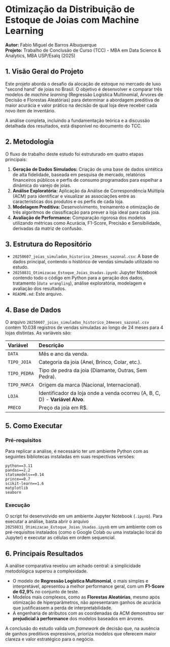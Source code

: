# Otimização da Distribuição de Estoque de Joias com Machine Learning

**Autor:** Fabio Miguel de Barros Albuquerque  
**Projeto:** Trabalho de Conclusão de Curso (TCC) - MBA em Data Science & Analytics, MBA USP/Esalq (2025)

## 1\. Visão Geral do Projeto

Este projeto aborda o desafio da alocação de estoque no mercado de luxo "second hand" de joias no Brasil. O objetivo é desenvolver e comparar três modelos de *machine learning* (Regressão Logística Multinomial, Árvores de Decisão e Florestas Aleatórias) para determinar a abordagem preditiva de maior acurácia e valor prático na decisão de qual loja deve receber cada novo item de inventário.

A análise completa, incluindo a fundamentação teórica e a discussão detalhada dos resultados, está disponível no documento do TCC.

## 2\. Metodologia

O fluxo de trabalho deste estudo foi estruturado em quatro etapas principais:

1.  **Geração de Dados Simulados:** Criação de uma base de dados sintética de alta fidelidade, baseada em pesquisa de mercado, relatórios financeiros públicos e perfis de consumo programados para espelhar a dinâmica do varejo de joias.
2.  **Análise Exploratória:** Aplicação da Análise de Correspondência Múltipla (ACM) para identificar e visualizar as associações entre as características dos produtos e os perfis de cada loja.
3.  **Modelagem Preditiva:** Desenvolvimento, treinamento e otimização de três algoritmos de classificação para prever a loja ideal para cada joia.
4.  **Avaliação de Performance:** Comparação rigorosa dos modelos utilizando métricas como Acurácia, F1-Score, Precisão e Sensibilidade, derivadas da matriz de confusão.

## 3\. Estrutura do Repositório

  * `20250607_joias_simuladas_historico_24meses_sazonal.csv`: A base de dados principal, contendo o histórico de vendas simulado utilizado no estudo.
  * `20250831_Otimizacao_Estoque_Joias_Usadas.ipynb`: Jupyter Notebook contendo todo o código em Python para a geração dos dados, tratamento (`data wrangling`), análise exploratória, modelagem e avaliação dos resultados.
  * `README.md`: Este arquivo.

## 4\. Base de Dados

O arquivo `20250607_joias_simuladas_historico_24meses_sazonal.csv` contém 10.038 registros de vendas simuladas ao longo de 24 meses para 4 lojas distintas. As variáveis são:

| Variável | Descrição |
| :--- | :--- |
| `DATA` | Mês e ano da venda. |
| `TIPO_JOIA` | Categoria da joia (Anel, Brinco, Colar, etc.). |
| `TIPO_PEDRA` | Tipo de pedra da joia (Diamante, Outras, Sem Pedra). |
| `TIPO_MARCA` | Origem da marca (Nacional, Internacional). |
| `LOJA` | Identificador da loja onde a venda ocorreu (A, B, C, D) - **Variável Alvo**. |
| `PRECO` | Preço da joia em R$. |

## 5\. Como Executar

### Pré-requisitos

Para replicar a análise, é necessário ter um ambiente Python com as seguintes bibliotecas instaladas em suas respectivas versões:

```
python==3.11
pandas==2.2
statsmodels==0.14
prince==0.7
scikit-learn==1.6
matplotlib
seaborn
```

### Execução

O script foi desenvolvido em um ambiente Jupyter Notebook (`.ipynb`). Para executar a análise, basta abrir o arquivo `20250831_Otimizacao_Estoque_Joias_Usadas.ipynb` em um ambiente com os pré-requisitos instalados (como o Google Colab ou uma instalação local do Jupyter) e executar as células em ordem sequencial.

## 6\. Principais Resultados

A análise comparativa revelou um achado central: a simplicidade metodológica superou a complexidade.

  * O modelo de **Regressão Logística Multinomial**, o mais simples e interpretável, apresentou a melhor performance geral, com um **F1-Score de 62,9%** no conjunto de teste.
  * Modelos mais complexos, como as **Florestas Aleatórias**, mesmo após otimização de hiperparâmetros, não apresentaram ganhos de acurácia que justificassem a perda de interpretabilidade.
  * A engenharia de atributos com as coordenadas da ACM demonstrou ser **prejudicial à performance** dos modelos baseados em árvores.

A conclusão do estudo valida um *framework* de decisão que, na ausência de ganhos preditivos expressivos, prioriza modelos que oferecem maior clareza e valor estratégico para o negócio.
